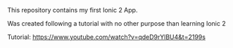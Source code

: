 This repository contains my first Ionic 2 App.

Was created following a tutorial with no other purpose than learning Ionic 2

Tutorial:
https://www.youtube.com/watch?v=qdeD9rYlBU4&t=2199s

